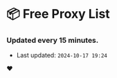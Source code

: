 # :package: Free Proxy List
### Updated every 15 minutes.

- Last updated: `2024-10-17 19:24`

:heart:
